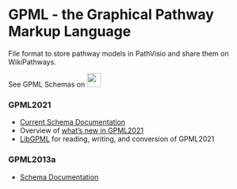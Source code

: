 # GPML - the Graphical Pathway Markup Language

File format to store pathway models in PathVisio and share them on WikiPathways.

See GPML Schemas on    <a href="https://github.com/PathVisio/GPML/"><img src="github_icon.svg" height="28" ></a>

### GPML2021
* [Current Schema Documentation](https://pathvisio.github.io/documentation/GPML2021-doc.html)
* Overview of [what’s new in GPML2021](https://pathvisio.github.io/documentation/Whats-New-GPML2021.html)
* [LibGPML](https://pathvisio.github.io/documentation/libGPML) for reading, writing, and conversion of GPML2021


### GPML2013a
* [Schema Documentation](https://pathvisio.github.io/documentation/GPML2013a-doc.html)
